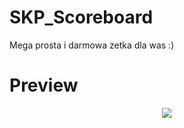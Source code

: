 # SKP_Scoreboard

Mega prosta i darmowa zetka dla was :) 

# Preview

<div align='center'><img src='https://user-images.githubusercontent.com/65407488/147992899-93998c0a-75fb-4055-8c06-8da8c49342d6.png'/></div>